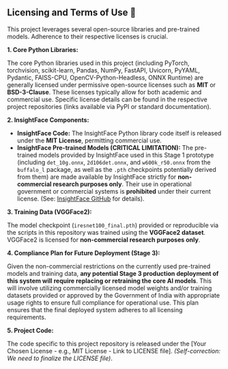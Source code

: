 ## Licensing and Terms of Use 📜

This project leverages several open-source libraries and pre-trained models. Adherence to their respective licenses is crucial.

**1. Core Python Libraries:**

The core Python libraries used in this project (including PyTorch, torchvision, scikit-learn, Pandas, NumPy, FastAPI, Uvicorn, PyYAML, Pydantic, FAISS-CPU, OpenCV-Python-Headless, ONNX Runtime) are generally licensed under permissive open-source licenses such as **MIT** or **BSD-3-Clause**. These licenses typically allow for both academic and commercial use. Specific license details can be found in the respective project repositories (links available via PyPI or standard documentation).

**2. InsightFace Components:**

* **InsightFace Code:** The InsightFace Python library code itself is released under the **MIT License**, permitting commercial use.
* **InsightFace Pre-trained Models (CRITICAL LIMITATION):** The pre-trained models provided by InsightFace used in this Stage 1 prototype (including `det_10g.onnx`, `2d106det.onnx`, and `w600k_r50.onnx` from the `buffalo_l` package, as well as the `.pth` checkpoints potentially derived from them) are made available by InsightFace strictly for **non-commercial research purposes only**. Their use in operational government or commercial systems is **prohibited** under their current license.  (See: [InsightFace GitHub](https://github.com/deepinsight/insightface) for details).

**3. Training Data (VGGFace2):**

The model checkpoint (`iresnet100_final.pth`) provided or reproducible via the scripts in this repository was trained using the **VGGFace2 dataset**. VGGFace2 is licensed for **non-commercial research purposes only**.

**4. Compliance Plan for Future Deployment (Stage 3):**

Given the non-commercial restrictions on the currently used pre-trained models and training data, **any potential Stage 3 production deployment of this system will require replacing or retraining the core AI models**. This will involve utilizing commercially licensed model weights and/or training datasets provided or approved by the Government of India with appropriate usage rights to ensure full compliance for operational use. This plan ensures that the final deployed system adheres to all licensing requirements.

**5. Project Code:**

The code specific to this project repository is released under the [Your Chosen License - e.g., MIT License - Link to LICENSE file]. *(Self-correction: We need to finalize the LICENSE file)*.
